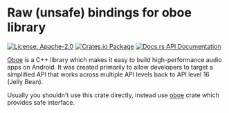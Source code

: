# Raw (unsafe) bindings for **oboe** library

[![License: Apache-2.0](https://img.shields.io/badge/License-Apache--2.0-brightgreen.svg)](https://opensource.org/licenses/Apache-2.0)
[![Crates.io Package](https://img.shields.io/crates/v/oboe-sys.svg?style=popout)](https://crates.io/crates/oboe-sys)
[![Docs.rs API Documentation](https://docs.rs/oboe-sys/badge.svg)](https://docs.rs/oboe-sys)

[Oboe](https://github.com/google/oboe) is a C++ library which makes it easy to build high-performance audio apps on Android. It was created primarily to allow developers to target a simplified API that works across multiple API levels back to API level 16 (Jelly Bean).

Usually you shouldn't use this crate directly, instead use [oboe](https://crates.io/crates/oboe) crate which provides safe interface.
